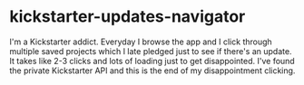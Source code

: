 # kickstarter-updates-navigator
I'm a Kickstarter addict. Everyday I browse the app and I click through multiple saved projects which I late pledged just to see if there's an update. It takes like 2-3 clicks and lots of loading just to get disappointed. I've found the private Kickstarter API and this is the end of my disappointment clicking.
